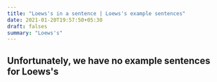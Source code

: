 ```yaml
---
title: "Loews's in a sentence | Loews's example sentences"
date: 2021-01-20T19:57:50+05:30
draft: falses
summary: "Loews's"
---
```

## Unfortunately, we have no example sentences for Loews's                 
